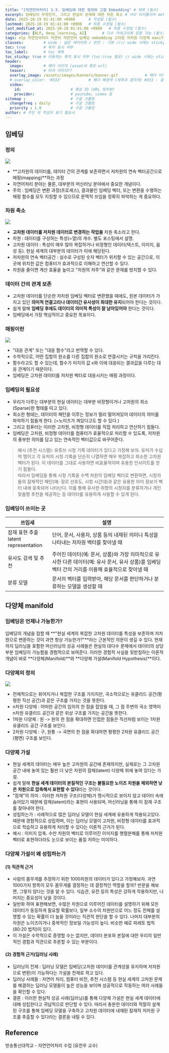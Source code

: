```yaml
---
title: "[자연언어처리] 1-3. 임베딩에 대한 정의와 고찰 Embedding" # 제목 (필수)
excerpt: 임베딩이 무엇인지, 그리고 현실의 문제에 대한 차원 축소 # 서브 타이틀이자 meta description (필수)
date: 2025-10-19 01:41:00 +0900      # 작성일 (필수)
lastmod: 2025-10-19 01:41:00 +0900   # 최종 수정일 (필수)
last_modified_at: 2025-10-19 01:41:00 +0900   # 최종 수정일 (필수)
categories: [NLP, deep_learning, AI]       # 다수 카테고리에 포함 가능 (필수)
tags: nlp 자연언어처리 자연어 자연언어 임베딩 embedding 고차원 저차원 다양체 manifold ai 머신러닝 모델 machinelearning machine learning                       # 태그 복수개 가능 (필수)
classes:         # wide : 넓은 레이아웃 / 빈칸 : 기본 //// wide 시에는 sticky toc 불가
toc: true        # 목차 표시 여부
toc_label:       # toc 제목
toc_sticky: true # 이동하는 목차 표시 여부 (toc:true 필요) // wide 시에는 sticky toc 불가
header: 
  image:         # 헤더 이미지 (asset내 혹은 url)
  teaser:        # 티저 이미지??
  overlay_image: /assets/images/banners/banner.gif            # 헤더 이미지 (제목과 겹치게)
  # overlay_color: '#333'            # 헤더 배경색 (제목과 겹치게) #333 : 짙은 회색 (필수)
  video:
    id:                      # 영상 ID (URL 뒷부분)
    provider:                # youtube, vimeo 등
sitemap :                    # 구글 크롤링
  changefreq : daily         # 구글 크롤링
  priority : 1.0             # 구글 크롤링
author: # 주인 외 작성자 표기 필요시
---
```

<!--postNo: 20251019_002-->  


## 임베딩  

### 정의  

![](/assets/images/20251019_002_001.png)  

- **고차원의 데이터를, 데이터 간의 관계를 보존하면서 저차원의 연속 벡터공간으로 매핑(mapping)**하는 과정  
- 자연어처리 분야는 물론, 대부분의 머신러닝 분야에서 중요한 개념이다.  
- 주의 : 임베딩은 변환 과정(프로세스), 결과물인 임베딩 벡터, 또는 변환을 수행하는 매핑 함수를 모두 지칭할 수 있으므로 문맥적 쓰임을 정확히 파악하는 게 중요하다.  

### 차원 축소  

![](/assets/images/20241201_003_002.png)  

- **고차원 데이터를 저차원 데이터로 변경하는 작업을** 차원 축소라고 한다.  
- 차원 : 데이터를 구성하는 특성(=열)의 개수. 별도 포스팅에서 설명.  
- 고차원 데이터 : 특성이 매우 많아 복잡하거나 비정형인 데이터(텍스트, 이미지, 음성 등). 현실 세계의 대부분의 데이터가 이에 해당된다.  
- 저차원의 연속 벡터공간 : 실수로 구성된 숫자 벡터가 위치할 수 있는 공간으로, 이곳에 위치한 값은 컴퓨터가 효과적으로 이해하고 연산할 수 있다.  
- 차원을 줄이면 계산 효율을 높이고 "차원의 저주"와 같은 문제를 방지할 수 있다.  

### 데이터 간의 관계 보존  

- 고차원 데이터를 단순한 저차원 임베딩 벡터로 변환했을 때에도, 원본 데이터가 가지고 있던 **의미적 연결고리나 데이터간 유사성이 최대한 유지**되어야 한다는 것이다.  
- 쉽게 말해 **임베딩 후에도 데이터의 의미적 특성이 잘 남아있어야** 한다는 것이다.  
- 임베딩에서 가장 핵심적이고 중요한 목표이다.  

### 매핑이란  

![](/assets/images/20251019_002_002.png)  

- "대응 관계" 또는 "대응 함수"라고 번역할 수 있다.  
- 수학적으로, 어떤 집합의 원소를 다른 집합의 원소로 연결시키는 규칙을 가리킨다.  
- 함수라고도 할 수 있는데, 함수가 미지의 값 x와 이에 대응되는 결과값을 다루는 대응 관계이기 때문이다.  
- 임베딩은 고차원 데이터를 저차원 벡터로 대응시키는 매핑 과정이다.  

### 임베딩의 필요성  

- 우리가 다루는 대부분의 현실 데이터는 대부분 비정형이거나 고차원의 희소(Sparse)한 형태를 띠고 있다.  
- 희소한 형태는, 데이터의 패턴을 이루는 정보가 멀리 떨어져있어 데이터의 의미를 파악하기 힘들게 한다. (=노이즈가 껴있다고도 할 수 있다.)  
- 그리고 컴퓨터는 이러한 고차원, 비정형 데이터를 직접 처리하고 연산하기 힘들다.  
- 임베딩은 고차원, 비정형 데이터를 컴퓨터가 효율적으로 처리할 수 있도록, 저차원의 풍부한 의미를 담고 있는 연속적인 벡터값으로 바꾸어준다.  

> 예시 (추천 시스템): 유튜브 시청 기록 데이터가 있다고 가정해 보자. 유저가 수십억 명이고 각 유저의 시청 기록을 단순히 나열하면 매우 복잡하고 희소한 고차원 벡터가 된다. 이 데이터를 그대로 사용하면 비효율적이며 유용한 인사이트를 얻기 힘들다.  
> 따라서 임베딩을 통해 시청 기록을 수백 차원의 임베딩 벡터로 변환하면, 시청자들의 잠재적인 패턴(예: 장르 선호도, 시청 시간대)과 같은 유용한 의미 정보가 벡터 내에 응축되어 나타난다. 이를 통해 유사한 취향의 시청자를 분류하거나 개인 맞춤형 추천을 제공하는 등 데이터를 유용하게 사용할 수 있게 된다.  

### 임베딩이 쓰이는 곳  

|쓰임새|설명|
|---|---|
|잠재 표현 추출<br>latent representation|단어, 문서, 사용자, 상품 등의 내재된 의미나 특성을 나타내는 저차원 벡터를 찾아낼 때|
|유사도 검색 및 추천|주어진 데이터(예: 문서, 상품)와 가장 의미적으로 유사한 다른 데이터(예: 유사 문서, 유사 상품)를 임베딩 벡터 간의 거리를 이용해 효율적으로 찾아낼 때|
|분류 모델|문서의 벡터를 입력받아, 해당 문서를 판단하거나 분류하는 모델을 생성할 때|


## 다양체 manifold  

### 임베딩은 언제나 가능한가?  

임베딩의 개념을 접할 때 **"현실 세계의 복잡한 고차원 데이터를 특성을 보존하며 저차원으로 변환하는 것이 과연 항상 가능한가?"**라는 근본적인 의문이 생길 수 있다. 현재까지 딥러닝을 포함한 머신러닝의 성공 사례들은 현실의 대다수 문제에서 데이터의 상당 부분 임베딩이 가능함을 경험적으로 보여준다. 이러한 경험적 사실을 뒷받침하는 이론적 개념이 바로 **다양체(Manifold)**와 **다양체 가설(Manifold Hypothesis)**이다.

### 다양체의 정의  

![](/assets/images/20251019_002_003.png)  

- 전체적으로는 휘어지거나 복잡한 구조를 가지지만, 국소적으로는 유클리드 공간(평평한 직선 공간)과 같은 구조를 가지는 것을 뜻한다.  
- n차원 다양체 : 어떠한 공간의 임의의 한 점을 잡았을 때, 그 점 주변의 국소 영역이 n차원 유클리드 공간과 같은 위상 구조를 가지는 공간을 뜻한다.  
- 1차원 다양체 : 원 -> 원의 한 점을 확대하면 인접한 점들은 직선처럼 보이는 1차원 유클리드 공간 구조를 보인다.  
- 2차원 다양체 : 구, 원통 -> 곡면의 한 점을 확대하면 평평한 2차원 유클리드 공간(평면) 구조를 보인다.  

### 다양체 가설  

- 현실 세계의 데이터는 매우 높은 고차원의 공간에 존재하지만, 실제로는 그 고차원 공간 내에 놓여 있는 훨씬 더 낮은 차원의 잠재(latent) 다양체 위에 놓여 있다는 가설.  
- 쉽게 말해 **현실 세계 데이터의 본질적인 구조는 불필요한 노이즈 차원을 제외하면 낮은 차원으로 압축해서 표현할 수 있다**라는 것이다.  
- "잠재"의 의미 : 이러한 저차원 구조(다양체)가 명시적으로 보이지 않고 데이터 속에 숨어있기 때문에 잠재(latent)라는 표현이 사용되며, 머신러닝을 통해 이 잠재 구조를 찾아내야 한다.  
- 성립하는가 : 사례적으로 많은 딥러닝 모델이 현실 세계에 유용하게 적용되고있다. 때문에 경험적으로 성립하며, 이는 딥러닝 모델이 고차원, 비정형 데이터를 효과적으로 학습하고 유용하게 처리할 수 있다는 이론적 근거가 된다.  
- 예시 : 이미지 압축. 수만 차원의 벡터로 이루어진 이미지를 행렬분해를 통해 저차원 벡터로 표현하더라도 눈으로 보이는 품질 저하는 미미하다.  


### 다양체 가설이 왜 성립하는가  

#### (1) 직관적 근거  

- 사람의 몸무게를 추정하기 위한 1000차원의 데이터가 있다고 가정해보자. 과연 1000가지 항목이 모두 몸무게를 결정하는 데 결정적인 역할을 할까? 반문을 해보면, 그렇지 않다는 것을 알 수 있다. 식습관, 유전 등의 특성은 강하게 작용하지만, 나머지는 중요성이 낮을 것이다.  
- 일반화 하여 표현해보면, 수많은 차원으로 이루어진 데이터를 설명하기 위해 모든 데이터가 동등하게 필요할 확률보다, 일부 소수의 차원만으로 어느 정도 전체를 설명할 수 있는 확률이 더 높을 것이라는 직관적 판단을 할 수 있다. 나머지 대부분의 차원은 노이즈이거나 중복적인 정보일 가능성이 높다. 비슷한 예로 파레토 법칙(80:20 법칙)이 있다.  
- 이 가설은 수학적으로 증명할 수는 없지만, 데이터 분포와 본질에 대한 우리의 일반적인 경험과 직관으로 추론할 수 있는 부분이다.  

#### (2) 경험적 근거(딥러닝 사례)  

- 딥러닝의 전제 : 딥러닝 모델은 임베딩(고차원 데이터를 관계성을 유지하며 저차원으로 변환)이 가능하다는 가설을 전제로 하고 있다.  
- 딥러닝 사례들 : 자연어 처리, 컴퓨터 비전, 추천 시스템 등 현실 세계의 고차원 문제를 해결하는 딥러닝 모델들이 높은 성능을 보이며 성공적으로 작동하는 여러 사례들을 확인할 수 있다.  
- 결론 : 이러한 현실적 성공 사례(딥러닝)를 통해 다양체 가설은 현실 세계 데이터에 대해 성립한다고 귀납적으로 판단할 수 있다. 따라서 충분한 데이터와 적절히 설계된 구조를 통해 임베딩 모델을 구축하고 고차원 데이터에 내재된 잠재적 저차원 구조를 추출할 수 있다라는 결론을 내릴 수 있다.  


## Reference  

방송통신대학교 - 자연언어처리 수업 (유찬우 교수)  
